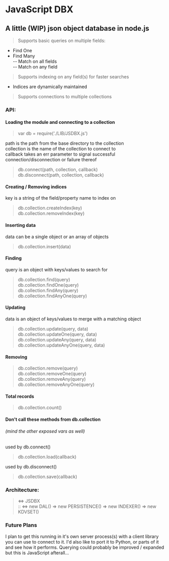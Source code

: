# JavaScript DBX
## A little (WIP) json object database in node.js

> Supports basic queries on multiple fields:  
  - Find One  
  - Find Many  
  -- Match on all fields  
  -- Match on any field  

> Supports indexing on any field(s) for faster searches
  - Indices are dynamically maintained

> Supports connections to multiple collections

### API:

#### Loading the module and connecting to a collection

> var db = require('./LIB/JSDBX.js')

path is the path from the base directory to the collection  
collection is the name of the collection to connect to  
callback takes an err parameter to signal successful connection/disconnection or failure thereof  
> db.connect(path, collection, callback)  
> db.disconnect(path, collection, callback)

#### Creating / Removing indices
key is a string of the field/property name to index on  
> db.collection.createIndex(key)  
> db.collection.removeIndex(key)  

#### Inserting data
data can be a single object or an array of objects
> db.collection.insert(data)  

#### Finding
query is an object with keys/values to search for  
> db.collection.find(query)  
> db.collection.findOne(query)  
> db.collection.findAny(query)  
> db.collection.findAnyOne(query)  

#### Updating
data is an object of keys/values to merge with a matching object  
> db.collection.update(query, data)  
> db.collection.updateOne(query, data)  
> db.collection.updateAny(query, data)  
> db.collection.updateAnyOne(query, data)  

#### Removing
> db.collection.remove(query)  
> db.collection.removeOne(query)  
> db.collection.removeAny(query)  
> db.collection.removeAnyOne(query)  

#### Total records
> db.collection.count()  

#### Don't call these methods from db.collection
###### (mind the other exposed vars as well)
used by db.connect()  
> db.collection.load(callback)  

used by db.disconnect()  
> db.collection.save(callback)  

### Architecture:
> <=> JSDBX  
>     :: <=> new DAL() => new PERSISTENCE() => new INDEXER() => new KDVSET()  

### Future Plans
I plan to get this running in it's own server process(s) with a client library you can use to connect to it.
I'd also like to port it to Python, or parts of it and see how it performs.
Querying could probably be improved / expanded but this is JavaScript afterall...
